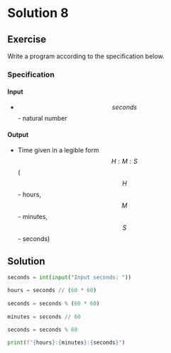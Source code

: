 # Solution 8

## Exercise

Write a program according to the specification below.

### Specification

#### Input

* $$seconds$$ - natural number

#### Output

* Time given in a legible form $$H:M:S$$ ($$H$$ - hours, $$M$$ - minutes, $$S$$ - seconds)

## Solution

```python
seconds = int(input("Input seconds: "))

hours = seconds // (60 * 60)
    
seconds = seconds % (60 * 60)
    
minutes = seconds // 60
    
seconds = seconds % 60

print(f"{hours}:{minutes}:{seconds}")
```